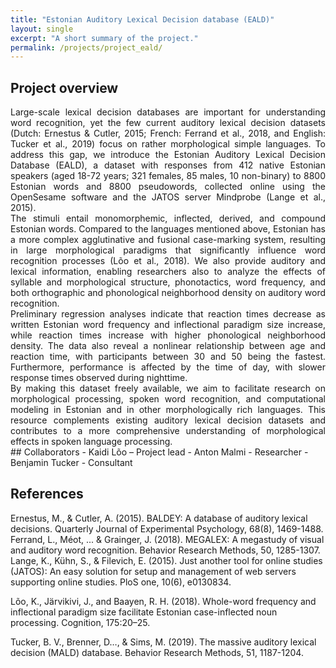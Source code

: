 ```yaml
---
title: "Estonian Auditory Lexical Decision database (EALD)"
layout: single
excerpt: "A short summary of the project."
permalink: /projects/project_eald/
---
```


## Project overview
<div style="text-align: justify;">
Large-scale lexical decision databases are important for understanding word recognition, yet the few current auditory lexical decision datasets (Dutch: Ernestus & Cutler, 2015; French: Ferrand et al., 2018, and English: Tucker et al., 2019) focus on rather morphological simple languages. To address this gap, we introduce the Estonian Auditory Lexical Decision Database (EALD), a dataset with responses from 412 native Estonian speakers (aged 18-72 years; 321 females, 85 males, 10 non-binary) to 8800 Estonian words and 8800 pseudowords, collected online using the OpenSesame software and the JATOS server Mindprobe (Lange et al., 2015). 
</div>
<div style="text-align: justify;">
The stimuli entail monomorphemic, inflected, derived, and compound Estonian words. Compared to the languages mentioned above, Estonian has a more complex agglutinative and fusional case-marking system, resulting in large morphological paradigms that significantly influence word recognition processes (Lõo et al., 2018). We also provide auditory and lexical information, enabling researchers also to analyze the effects of syllable and morphological structure, phonotactics, word frequency, and both orthographic and phonological neighborhood density on auditory word recognition.
</div>
<div style="text-align: justify;">
Preliminary regression analyses indicate that reaction times decrease as written Estonian word frequency and inflectional paradigm size increase, while reaction times increase with higher phonological neighborhood density. The data also reveal a nonlinear relationship between age and reaction time, with participants between 30 and 50 being the fastest. Furthermore, performance is affected by the time of day, with slower response times observed during nighttime.
</div>
<div style="text-align: justify;">
By making this dataset freely available, we aim to facilitate research on morphological processing, spoken word recognition, and computational modeling in Estonian and in other morphologically rich languages. This resource complements existing auditory lexical decision datasets and contributes to a more comprehensive understanding of morphological effects in spoken language processing.
</div>
## Collaborators
- Kaidi Lõo – Project lead
- Anton Malmi - Researcher
- Benjamin Tucker - Consultant


## References
Ernestus, M., & Cutler, A. (2015). BALDEY: A database of auditory lexical decisions. Quarterly Journal of Experimental Psychology, 68(8), 1469-1488.
Ferrand, L., Méot, ... & Grainger, J. (2018). MEGALEX: A megastudy of visual and auditory word recognition. Behavior Research Methods, 50, 1285-1307.
Lange, K., Kühn, S., & Filevich, E. (2015). Just another tool for online studies (JATOS): An easy solution for setup and management of web servers supporting online studies. PloS one, 10(6), e0130834.

Lõo, K., Järvikivi, J., and Baayen, R. H. (2018). Whole-word frequency and inflectional paradigm size
facilitate Estonian case-inflected noun processing. Cognition, 175:20–25.

Tucker, B. V., Brenner, D…, & Sims, M. (2019). The massive auditory lexical decision (MALD) database. Behavior Research Methods, 51, 1187-1204.
